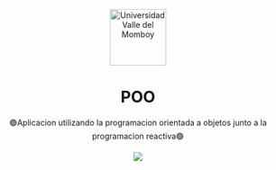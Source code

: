 <div align="center">

<a href="https://uvm.edu.ve/">
   <img alt="Universidad Valle del Momboy" src="https://res.cloudinary.com/dtjgc9qlk/image/upload/c_scale,w_100,r_max/v1681758915/Eventos%20UVM/LOGO-RIF-1_vnfzds.webp" width="100" />
</a>

# **POO**

🟢Aplicacion utilizando la programacion orientada a objetos junto a la programacion reactiva🟢

[![](https://www.cursosgis.com/wp-content/uploads/2017/06/lenguajes_1.png)](https://www.mongodb.com/docs/manual/)
</div>


